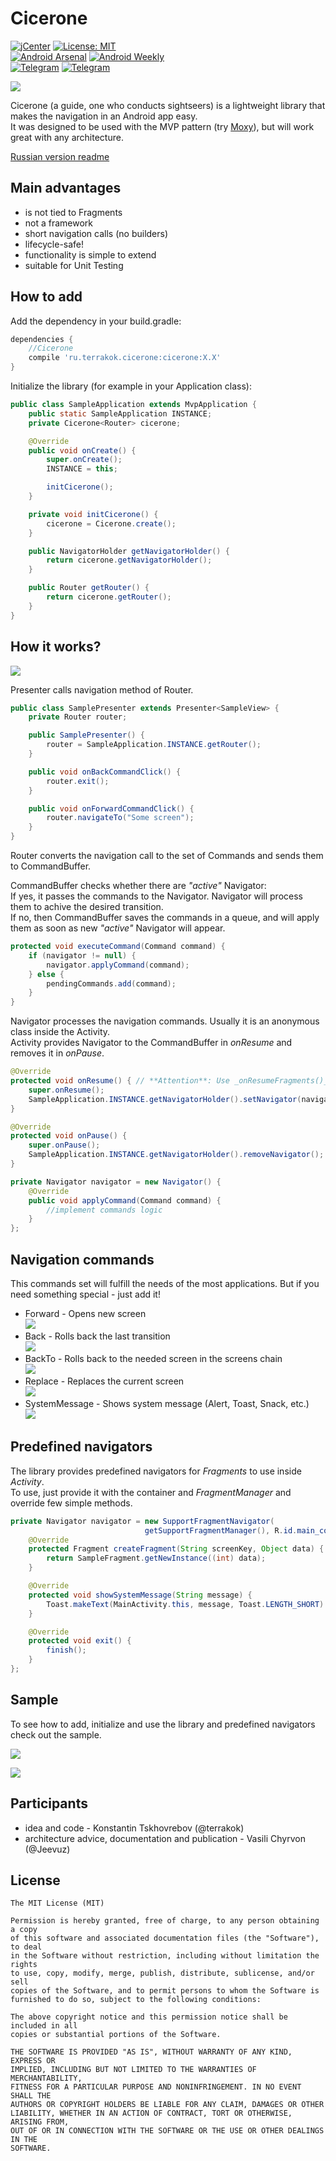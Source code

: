 # Cicerone
[![jCenter](https://api.bintray.com/packages/terrakok/terramaven/cicerone/images/download.svg)](https://bintray.com/terrakok/terramaven/cicerone/_latestVersion)
[![License: MIT](https://img.shields.io/badge/License-MIT-yellow.svg)](https://opensource.org/licenses/MIT)  
[![Android Arsenal](https://img.shields.io/badge/Android%20Arsenal-Cicerone-green.svg?style=true)](https://android-arsenal.com/details/1/4700)
[![Android Weekly](https://img.shields.io/badge/Android%20Weekly-250-lightgrey.svg)](http://androidweekly.net/issues/issue-250)  
[![Telegram](https://img.shields.io/badge/Telegram-ENG-blue.svg)](https://t.me/Cicerone_ENG)
[![Telegram](https://img.shields.io/badge/Telegram-RUS-blue.svg)](https://t.me/Cicerone_RUS)  

![](https://habrastorage.org/files/644/32e/9eb/64432e9eb3664723b3ee438449dab3b0.png)

Cicerone (a guide, one who conducts sightseers) is a lightweight library that makes the navigation in an Android app easy.  
It was designed to be used with the MVP pattern (try [Moxy](https://github.com/Arello-Mobile/Moxy)), but will work great with any architecture.

[Russian version readme](https://github.com/terrakok/Cicerone/blob/develop/README_RUS.md)

## Main advantages
+ is not tied to Fragments
+ not a framework
+ short navigation calls (no builders)
+ lifecycle-safe!
+ functionality is simple to extend
+ suitable for Unit Testing

## How to add
Add the dependency in your build.gradle:
```groovy
dependencies {
    //Cicerone
    compile 'ru.terrakok.cicerone:cicerone:X.X'
}
```

Initialize the library (for example in your Application class):
```java
public class SampleApplication extends MvpApplication {
    public static SampleApplication INSTANCE;
    private Cicerone<Router> cicerone;

    @Override
    public void onCreate() {
        super.onCreate();
        INSTANCE = this;

        initCicerone();
    }

    private void initCicerone() {
        cicerone = Cicerone.create();
    }

    public NavigatorHolder getNavigatorHolder() {
        return cicerone.getNavigatorHolder();
    }

    public Router getRouter() {
        return cicerone.getRouter();
    }
}
```

## How it works?
![](https://habrastorage.org/files/4df/45d/973/4df45d9733fc4ee0a2f0be933de475b1.png)

Presenter calls navigation method of Router.

```java
public class SamplePresenter extends Presenter<SampleView> {
    private Router router;

    public SamplePresenter() {
        router = SampleApplication.INSTANCE.getRouter();
    }

    public void onBackCommandClick() {
        router.exit();
    }

    public void onForwardCommandClick() {
        router.navigateTo("Some screen");
    }
}
```

Router converts the navigation call to the set of Commands and sends them to CommandBuffer.  

CommandBuffer checks whether there are _"active"_ Navigator:  
If yes, it passes the commands to the Navigator. Navigator will process them to achive the desired transition.  
If no, then CommandBuffer saves the commands in a queue, and will apply them as soon as new _"active"_ Navigator will appear.  

```java
protected void executeCommand(Command command) {
    if (navigator != null) {
        navigator.applyCommand(command);
    } else {
        pendingCommands.add(command);
    }
}
```

Navigator processes the navigation commands. Usually it is an anonymous class inside the Activity.  
Activity provides Navigator to the CommandBuffer in _onResume_ and removes it in _onPause_.  

```java
@Override
protected void onResume() {	// **Attention**: Use _onResumeFragments()_ with FragmentActivity ([more info](https://developer.android.com/reference/android/support/v4/app/FragmentActivity.html#onResume()))
    super.onResume();
    SampleApplication.INSTANCE.getNavigatorHolder().setNavigator(navigator);
}

@Override
protected void onPause() {
    super.onPause();
    SampleApplication.INSTANCE.getNavigatorHolder().removeNavigator();
}

private Navigator navigator = new Navigator() {
    @Override
    public void applyCommand(Command command) {
        //implement commands logic
    }
};
```

## Navigation commands
This commands set will fulfill the needs of the most applications. But if you need something special - just add it!
+ Forward - Opens new screen  
![](https://habrastorage.org/files/862/77e/b20/86277eb20b574dae8307ac4f64b0f090.png)
+ Back - Rolls back the last transition  
![](https://habrastorage.org/files/059/b63/2d3/059b632d3a7c4515a534b9e5e881c8f0.png)
+ BackTo - Rolls back to the needed screen in the screens chain  
![](https://habrastorage.org/files/a45/4f4/c34/a454f4c340764632ad0669014ad5550d.png)
+ Replace - Replaces the current screen  
![](https://habrastorage.org/files/4ae/95c/fee/4ae95cfee4c04f038ad17d358ab08d07.png)
+ SystemMessage - Shows system message (Alert, Toast, Snack, etc.)  
![](https://habrastorage.org/files/6e7/1a6/4ed/6e71a64edec04079bf33faa7ab39606f.png)

## Predefined navigators
The library provides predefined navigators for _Fragments_ to use inside _Activity_.    
To use, just provide it with the container and _FragmentManager_ and override few simple methods.  
```java
private Navigator navigator = new SupportFragmentNavigator(
                              getSupportFragmentManager(), R.id.main_container) {
    @Override
    protected Fragment createFragment(String screenKey, Object data) {
        return SampleFragment.getNewInstance((int) data);
    }

    @Override
    protected void showSystemMessage(String message) {
        Toast.makeText(MainActivity.this, message, Toast.LENGTH_SHORT).show();
    }

    @Override
    protected void exit() {
        finish();
    }
};
```
## Sample
To see how to add, initialize and use the library and predefined navigators check out the sample.

![](https://habrastorage.org/files/16d/2ee/6e3/16d2ee6e33a0428eb4f0dcab8ce6b294.gif)

![](https://hsto.org/files/867/638/c33/867638c338704489b3107a6d7cb28c2d.gif)

## Participants
+ idea and code - Konstantin Tskhovrebov (@terrakok)
+ architecture advice, documentation and publication - Vasili Chyrvon (@Jeevuz)

## License
```
The MIT License (MIT)

Permission is hereby granted, free of charge, to any person obtaining a copy
of this software and associated documentation files (the "Software"), to deal
in the Software without restriction, including without limitation the rights
to use, copy, modify, merge, publish, distribute, sublicense, and/or sell
copies of the Software, and to permit persons to whom the Software is
furnished to do so, subject to the following conditions:

The above copyright notice and this permission notice shall be included in all
copies or substantial portions of the Software.

THE SOFTWARE IS PROVIDED "AS IS", WITHOUT WARRANTY OF ANY KIND, EXPRESS OR
IMPLIED, INCLUDING BUT NOT LIMITED TO THE WARRANTIES OF MERCHANTABILITY,
FITNESS FOR A PARTICULAR PURPOSE AND NONINFRINGEMENT. IN NO EVENT SHALL THE
AUTHORS OR COPYRIGHT HOLDERS BE LIABLE FOR ANY CLAIM, DAMAGES OR OTHER
LIABILITY, WHETHER IN AN ACTION OF CONTRACT, TORT OR OTHERWISE, ARISING FROM,
OUT OF OR IN CONNECTION WITH THE SOFTWARE OR THE USE OR OTHER DEALINGS IN THE
SOFTWARE.
```
